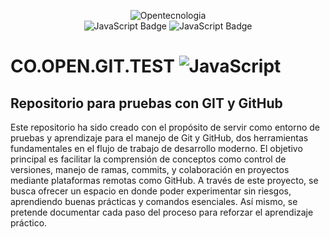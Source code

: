 <p align="center">
  <img src="https://openits.co/wp-content/uploads/2020/07/log-peque.png" alt="Opentecnologia"><br>
  <img src="https://img.shields.io/badge/language-JavaScript-yellow" alt="JavaScript Badge">
  <img src="https://img.shields.io/badge/Tributaria-Opentecnologia-green" alt="JavaScript Badge">
</p>

# CO.OPEN.GIT.TEST ![JavaScript](https://img.shields.io/badge/Retos-Git-blue)

## Repositorio para pruebas con GIT y GitHub

Este repositorio ha sido creado con el propósito de servir como entorno de pruebas y aprendizaje para el manejo de Git y GitHub, dos herramientas fundamentales en el flujo de trabajo de desarrollo moderno. El objetivo principal es facilitar la comprensión de conceptos como control de versiones, manejo de ramas, commits, y colaboración en proyectos mediante plataformas remotas como GitHub. A través de este proyecto, se busca ofrecer un espacio en donde poder experimentar sin riesgos, aprendiendo buenas prácticas y comandos esenciales. Así mismo, se pretende documentar cada paso del proceso para reforzar el aprendizaje práctico.
